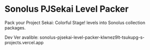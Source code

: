 # Sonolus PJSekai Level Packer

Pack your Project Sekai: Colorful Stage! levels into Sonolus collection packages.

Dev Ver avalible: sonolus-pjsekai-level-packer-klwnez9lt-tsukupg-s-projects.vercel.app
